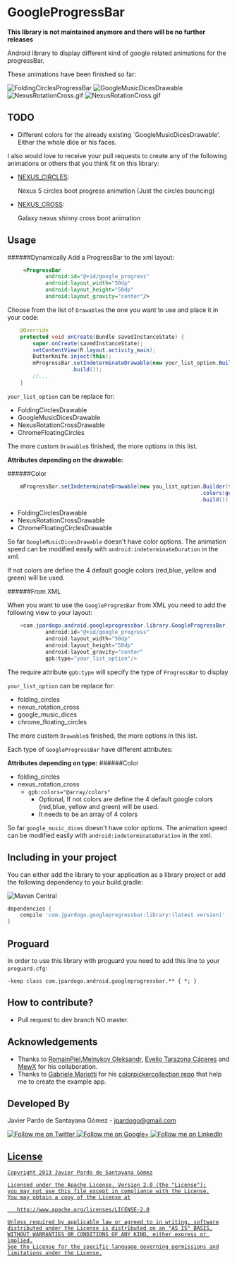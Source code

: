 GoogleProgressBar 
=================

**This library is not maintained anymore and there will be no further releases**

Android library to display different kind of google related animations for the progressBar.

These animations have been finished so far:
  
![FoldingCirclesProgressBar][3] ![GoogleMusicDicesDrawable][4] ![NexusRotationCross.gif][5] ![NexusRotationCross.gif][11]

TODO
----

 * Different colors for the already existing `GoogleMusicDicesDrawable'. Either the whole dice or his faces.

I also would love to receive your pull requests to create any of the following animations or others that you think fit on this library:

 * [NEXUS_CIRCLES](http://ikslawok.free.fr/my_nexus_fr/nexus_5/bootanimation_nexus_5.gif):

    Nexus 5 circles boot progress animation (Just the circles bouncing)

 * [NEXUS_CROSS](http://devfest.gdgthess.org/wp-content/uploads/2013/11/nexus-4-boot-animation.gif):

    Galaxy nexus shinny cross boot animation
 
 

Usage
-----

######Dynamically
Add a ProgressBar to the xml layout:

```xml
     <ProgressBar
            android:id="@+id/google_progress"
            android:layout_width="50dp"
            android:layout_height="50dp"
            android:layout_gravity="center"/>
```

Choose from the list of `Drawable`s the one you want to use and place it in your code:

```java
    @Override
    protected void onCreate(Bundle savedInstanceState) {
        super.onCreate(savedInstanceState);
        setContentView(R.layout.activity_main);
        ButterKnife.inject(this);
        mProgressBar.setIndeterminateDrawable(new your_list_option.Builder(this)
                    .build());
        //...
    }
```

`your_list_option` can be replace for:

* FoldingCirclesDrawable
* GoogleMusicDicesDrawable
* NexusRotationCrossDrawable
* ChromeFloatingCircles

The more custom `Drawable`s finished, the more options in this list.

**Attributes depending on the drawable:**

######Color
```java
    mProgressBar.setIndeterminateDrawable(new you_list_option.Builder(this)
                                                             .colors(getResources().getIntArray(R.array.colors) //Array of 4 colors
                                                             .build());
```

* FoldingCirclesDrawable
* NexusRotationCrossDrawable
* ChromeFloatingCirclesDrawable

So far `GoogleMusicDicesDrawable` doesn't have color options.
The animation speed can be modified easily with `android:indeterminateDuration` in the xml.

If not colors are define the 4 default google colors (red,blue, yellow and green) will be used.

######From XML

When you want to use the `GoogleProgresBar` from XML you need to add the following view to your layout:

```java
    <com.jpardogo.android.googleprogressbar.library.GoogleProgressBar
            android:id="@+id/google_progress"
            android:layout_width="50dp"
            android:layout_height="50dp"
            android:layout_gravity="center"
            gpb:type="your_list_option"/>
```
The require attribute `gpb:type` will specify the type of `ProgressBar` to display

`your_list_option` can be replace for:

* folding_circles
* nexus_rotation_cross
* google_music_dices
* chrome_floating_circles

The more custom `Drawable`s finished, the more options in this list.

Each type of `GoogleProgressBar` have different attributes:

**Attributes depending on type:**
######Color
* folding_circles
* nexus_rotation_cross
    * `gpb:colors="@array/colors"`
        * Optional, If not colors are define the 4 default google colors (red,blue, yellow and green) will be used.
        * It needs to be an array of 4 colors

So far `google_music_dices` doesn't have color options.
The animation speed can be modified easily with `android:indeterminateDuration` in the xml.

Including in your project
-------------------------

You can either add the library to your application as a library project or add the following dependency to your build.gradle:

![Maven Central](https://maven-badges.herokuapp.com/maven-central/com.jpardogo.googleprogressbar/library/badge.svg)

```groovy
dependencies {
    compile 'com.jpardogo.googleprogressbar:library:(latest version)'
}
```

Proguard
--------
In order to use this library with proguard you need to add this line to your `proguard.cfg`:

```grovy
-keep class com.jpardogo.android.googleprogressbar.** { *; }
````

How to contribute?
------------------
- Pull request to dev branch NO master.

Acknowledgements
----------------
* Thanks to [RomainPiel][8],[Melnykov Oleksandr][9], [Evelio Tarazona Cáceres][10] and [MewX][12] for his collaboration.
* Thanks to [Gabriele Mariotti][6] for his [colorpickercollection repo][7] that help me to create the example app.

Developed By
------------

Javier Pardo de Santayana Gómez - <jpardogo@gmail.com>

<a href="https://twitter.com/jpardogo">
  <img alt="Follow me on Twitter"
       src="https://raw.github.com/jpardogo/ListBuddies/master/art/ic_twitter.png" />
</a>
<a href="https://plus.google.com/u/0/+JavierPardo/posts">
  <img alt="Follow me on Google+"
       src="https://raw.github.com/jpardogo/ListBuddies/master/art/ic_google+.png" />
</a>
<a href="http://www.linkedin.com/profile/view?id=155395637">
  <img alt="Follow me on LinkedIn"
       src="https://raw.github.com/jpardogo/ListBuddies/master/art/ic_linkedin.png" />

License
-----------

    Copyright 2013 Javier Pardo de Santayana Gómez

    Licensed under the Apache License, Version 2.0 (the "License");
    you may not use this file except in compliance with the License.
    You may obtain a copy of the License at

       http://www.apache.org/licenses/LICENSE-2.0

    Unless required by applicable law or agreed to in writing, software
    distributed under the License is distributed on an "AS IS" BASIS,
    WITHOUT WARRANTIES OR CONDITIONS OF ANY KIND, either express or implied.
    See the License for the specific language governing permissions and
    limitations under the License.

[1]: https://play.google.com/store/apps/details?id=com.jpardogo.android.googleprogressbar
[2]: https://raw.github.com/jpardogo/ListBuddies/master/art/google_play%20badge.png
[3]: https://raw.githubusercontent.com/jpardogo/GoogleProgressBar/master/art/GoogleProgressBar.gif
[4]: https://raw.githubusercontent.com/jpardogo/GoogleProgressBar/dev/art/GoogleDices.gif
[5]: https://raw.githubusercontent.com/jpardogo/GoogleProgressBar/master/art/NexusRotationCross.gif
[6]: https://github.com/gabrielemariotti
[7]: https://github.com/gabrielemariotti/colorpickercollection
[8]: https://github.com/RomainPiel
[9]: https://github.com/makovkastar
[10]: https://github.com/eveliotc
[11]: https://raw.githubusercontent.com/MewX/google-progress-bar/gpb-chrome/art/ChromeFloatingCircles.gif
[12]: https://github.com/MewX
